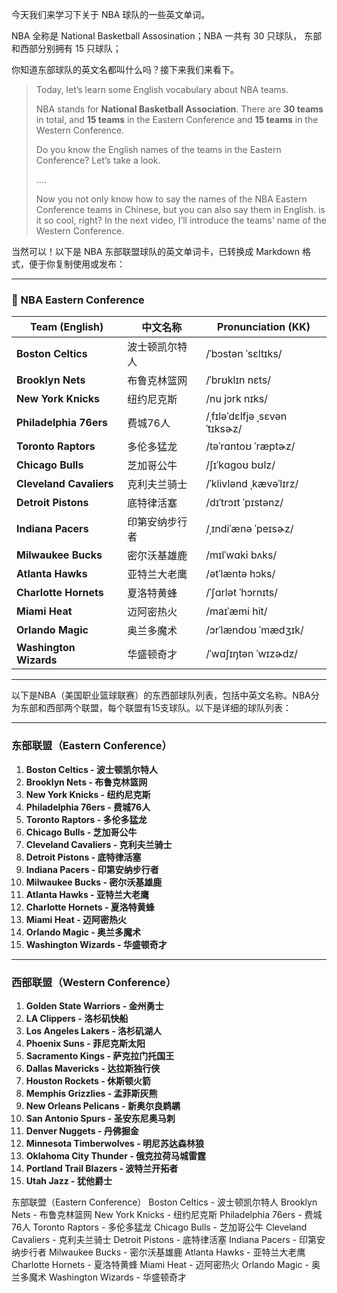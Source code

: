 今天我们来学习下关于 NBA 球队的一些英文单词。

NBA 全称是 National Basketball Assosination；NBA 一共有 30 只球队， 东部和西部分别拥有 15 只球队；

你知道东部球队的英文名都叫什么吗？接下来我们来看下。

> Today, let’s learn some English vocabulary about NBA teams.
>
> NBA stands for **National Basketball Association**. There are **30 teams** in total, and **15 teams** in the Eastern Conference and **15 teams** in the Western Conference.
>
> Do you know the English names of the teams in the Eastern Conference?
>  Let’s take a look.
>
> ....
>
> Now you not only know how to say the names of the NBA Eastern Conference teams in Chinese, but you can also say them in English. is it so cool, right?
>  In the next video, I’ll introduce the teams' name  of  the Western Conference.

当然可以！以下是 NBA 东部联盟球队的英文单词卡，已转换成 Markdown 格式，便于你复制使用或发布：

------

### 🏀 NBA Eastern Conference 

| Team (English)          | 中文名称       | Pronunciation (KK)           |
| ----------------------- | -------------- | ---------------------------- |
| **Boston Celtics**      | 波士顿凯尔特人 | /ˈbɔstən ˈsɛltɪks/           |
| **Brooklyn Nets**       | 布鲁克林篮网   | /ˈbrʊklɪn nɛts/              |
| **New York Knicks**     | 纽约尼克斯     | /nu jɔrk nɪks/               |
| **Philadelphia 76ers**  | 费城76人       | /ˌfɪləˈdɛlfjə ˌsɛvənˈtɪksɚz/ |
| **Toronto Raptors**     | 多伦多猛龙     | /təˈrɑntoʊ ˈræptɚz/          |
| **Chicago Bulls**       | 芝加哥公牛     | /ʃɪˈkɑgoʊ bʊlz/              |
| **Cleveland Cavaliers** | 克利夫兰骑士   | /ˈklivlənd ˌkævəˈlɪrz/       |
| **Detroit Pistons**     | 底特律活塞     | /dɪˈtrɔɪt ˈpɪstənz/          |
| **Indiana Pacers**      | 印第安纳步行者 | /ˌɪndiˈænə ˈpeɪsɚz/          |
| **Milwaukee Bucks**     | 密尔沃基雄鹿   | /mɪlˈwɑki bʌks/              |
| **Atlanta Hawks**       | 亚特兰大老鹰   | /ətˈlæntə hɔks/              |
| **Charlotte Hornets**   | 夏洛特黄蜂     | /ˈʃɑrlət ˈhɔrnɪts/           |
| **Miami Heat**          | 迈阿密热火     | /maɪˈæmi hit/                |
| **Orlando Magic**       | 奥兰多魔术     | /ɔrˈlændoʊ ˈmædʒɪk/          |
| **Washington Wizards**  | 华盛顿奇才     | /ˈwɑʃɪŋtən ˈwɪzɚdz/          |

------




以下是NBA（美国职业篮球联赛）的东西部球队列表，包括中英文名称。NBA分为东部和西部两个联盟，每个联盟有15支球队。以下是详细的球队列表：

---

### **东部联盟（Eastern Conference）**

1. **Boston Celtics - 波士顿凯尔特人**  
2. **Brooklyn Nets - 布鲁克林篮网**  
3. **New York Knicks - 纽约尼克斯**  
4. **Philadelphia 76ers - 费城76人**  
5. **Toronto Raptors - 多伦多猛龙**  
6. **Chicago Bulls - 芝加哥公牛**  
7. **Cleveland Cavaliers - 克利夫兰骑士**  
8. **Detroit Pistons - 底特律活塞**  
9. **Indiana Pacers - 印第安纳步行者**  
10. **Milwaukee Bucks - 密尔沃基雄鹿**  
11. **Atlanta Hawks - 亚特兰大老鹰**  
12. **Charlotte Hornets - 夏洛特黄蜂**  
13. **Miami Heat - 迈阿密热火**  
14. **Orlando Magic - 奥兰多魔术**  
15. **Washington Wizards - 华盛顿奇才**

---

### **西部联盟（Western Conference）**

1. **Golden State Warriors - 金州勇士**  
2. **LA Clippers - 洛杉矶快船**  
3. **Los Angeles Lakers - 洛杉矶湖人**  
4. **Phoenix Suns - 菲尼克斯太阳**  
5. **Sacramento Kings - 萨克拉门托国王**  
6. **Dallas Mavericks - 达拉斯独行侠**  
7. **Houston Rockets - 休斯顿火箭**  
8. **Memphis Grizzlies - 孟菲斯灰熊**  
9. **New Orleans Pelicans - 新奥尔良鹈鹕**  
10. **San Antonio Spurs - 圣安东尼奥马刺**  
11. **Denver Nuggets - 丹佛掘金**  
12. **Minnesota Timberwolves - 明尼苏达森林狼**  
13. **Oklahoma City Thunder - 俄克拉荷马城雷霆**  
14. **Portland Trail Blazers - 波特兰开拓者**  
15. **Utah Jazz - 犹他爵士**


东部联盟（Eastern Conference）
Boston Celtics - 波士顿凯尔特人
Brooklyn Nets - 布鲁克林篮网
New York Knicks - 纽约尼克斯
Philadelphia 76ers - 费城76人
Toronto Raptors - 多伦多猛龙
Chicago Bulls - 芝加哥公牛
Cleveland Cavaliers - 克利夫兰骑士
Detroit Pistons - 底特律活塞
Indiana Pacers - 印第安纳步行者
Milwaukee Bucks - 密尔沃基雄鹿
Atlanta Hawks - 亚特兰大老鹰
Charlotte Hornets - 夏洛特黄蜂
Miami Heat - 迈阿密热火
Orlando Magic - 奥兰多魔术
Washington Wizards - 华盛顿奇才


